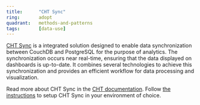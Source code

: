 ```yaml
---
title:      "CHT Sync"
ring:       adopt
quadrant:   methods-and-patterns
tags:       [data-use]
---
```


[CHT Sync](https://github.com/medic/cht-sync) is a integrated solution designed to enable data synchronization between CouchDB and PostgreSQL for the purpose of analytics. The synchronization occurs near real-time, ensuring that the data displayed on dashboards is up-to-date. It combines several technologies to achieve this synchronization and provides an efficient workflow for data processing and visualization.

Read more about CHT Sync in the [CHT documentation](https://docs.communityhealthtoolkit.org/core/overview/cht-sync/). Follow [the instructions](https://docs.communityhealthtoolkit.org/apps/guides/data/analytics/) to setup CHT Sync in your environment of choice.